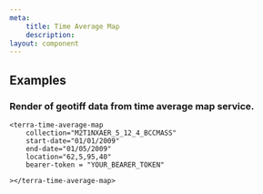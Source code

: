 ```yaml
---
meta:
    title: Time Average Map
    description:
layout: component
---
```

## Examples

### Render of geotiff data from time average map service. 
```html:preview
<terra-time-average-map
    collection="M2T1NXAER_5_12_4_BCCMASS"
    start-date="01/01/2009"
    end-date="01/05/2009"
    location="62,5,95,40"
    bearer-token = "YOUR_BEARER_TOKEN"

></terra-time-average-map>
```
